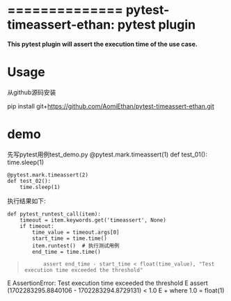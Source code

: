 ==============
pytest-timeassert-ethan: pytest plugin
==============


**This pytest plugin will assert the execution time of the use case.**


Usage
=====

从github源码安装

   pip install git+https://github.com/AomiEthan/pytest-timeassert-ethan.git



demo
====

先写pytest用例test_demo.py
    @pytest.mark.timeassert(1)
    def test_01():
        time.sleep(1)

    @pytest.mark.timeassert(2)
    def test_02():
        time.sleep(1)
执行结果如下:

    def pytest_runtest_call(item):
        timeout = item.keywords.get('timeassert', None)
        if timeout:
            time_value = timeout.args[0]
            start_time = time.time()
            item.runtest()  # 执行测试用例
            end_time = time.time()
>           assert end_time - start_time < float(time_value), "Test execution time exceeded the threshold"
E           AssertionError: Test execution time exceeded the threshold
E           assert (1702283295.8840106 - 1702283294.8729131) < 1.0
E            +  where 1.0 = float(1)


